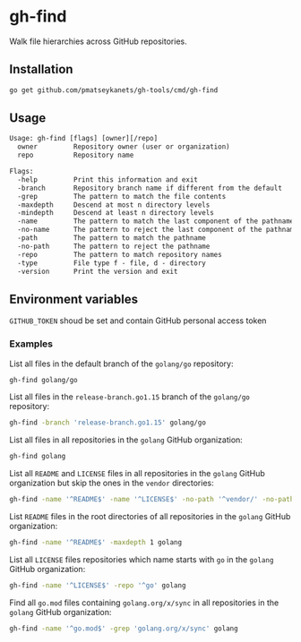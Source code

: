 # gh-find

Walk file hierarchies across GitHub repositories.

## Installation

```sh
go get github.com/pmatseykanets/gh-tools/cmd/gh-find
```

## Usage

```txt
Usage: gh-find [flags] [owner][/repo]
  owner         Repository owner (user or organization)
  repo          Repository name

Flags:
  -help         Print this information and exit
  -branch       Repository branch name if different from the default
  -grep         The pattern to match the file contents
  -maxdepth     Descend at most n directory levels
  -mindepth     Descend at least n directory levels
  -name         The pattern to match the last component of the pathname
  -no-name      The pattern to reject the last component of the pathname
  -path         The pattern to match the pathname
  -no-path      The pattern to reject the pathname
  -repo         The pattern to match repository names
  -type         File type f - file, d - directory
  -version      Print the version and exit
```

## Environment variables

`GITHUB_TOKEN` shoud be set and contain GitHub personal access token

### Examples

List all files in the default branch of the `golang/go` repository:

```sh
gh-find golang/go
```

List all files in the `release-branch.go1.15` branch of the `golang/go` repository:

```sh
gh-find -branch 'release-branch.go1.15' golang/go
```

List all files in all repositories in the `golang` GitHub organization:

```sh
gh-find golang
```

List all `README` and `LICENSE` files in all repositories in the `golang` GitHub organization but skip the ones in the `vendor` directories:

```sh
gh-find -name '^README$' -name '^LICENSE$' -no-path '^vendor/' -no-path '^src/vendor/' golang
```

List `README` files in the root directories of all repositories in the `golang` GitHub organization:

```sh
gh-find -name '^README$' -maxdepth 1 golang
```

List all `LICENSE` files repositories which name starts with `go` in the `golang` GitHub organization:

```sh
gh-find -name '^LICENSE$' -repo '^go' golang
```

Find all `go.mod` files containing `golang.org/x/sync` in all repositories in the `golang` GitHub organization:

```sh
gh-find -name '^go.mod$' -grep 'golang.org/x/sync' golang
```
